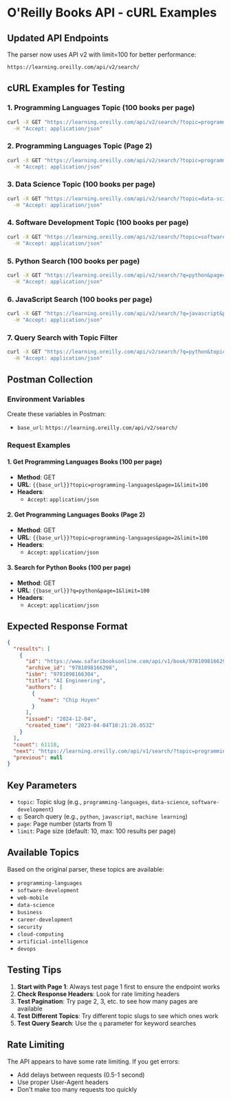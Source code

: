 # O'Reilly Books API - cURL Examples

## Updated API Endpoints
The parser now uses API v2 with limit=100 for better performance:

```
https://learning.oreilly.com/api/v2/search/
```

## cURL Examples for Testing

### 1. Programming Languages Topic (100 books per page)
```bash
curl -X GET "https://learning.oreilly.com/api/v2/search/?topic=programming-languages&page=1&limit=100" \
  -H "Accept: application/json"
```

### 2. Programming Languages Topic (Page 2)
```bash
curl -X GET "https://learning.oreilly.com/api/v2/search/?topic=programming-languages&page=2&limit=100" \
  -H "Accept: application/json"
```

### 3. Data Science Topic (100 books per page)
```bash
curl -X GET "https://learning.oreilly.com/api/v2/search/?topic=data-science&page=1&limit=100" \
  -H "Accept: application/json"
```

### 4. Software Development Topic (100 books per page)
```bash
curl -X GET "https://learning.oreilly.com/api/v2/search/?topic=software-development&page=1&limit=100" \
  -H "Accept: application/json"
```

### 5. Python Search (100 books per page)
```bash
curl -X GET "https://learning.oreilly.com/api/v2/search/?q=python&page=1&limit=100" \
  -H "Accept: application/json"
```

### 6. JavaScript Search (100 books per page)
```bash
curl -X GET "https://learning.oreilly.com/api/v2/search/?q=javascript&page=1&limit=100" \
  -H "Accept: application/json"
```

### 7. Query Search with Topic Filter
```bash
curl -X GET "https://learning.oreilly.com/api/v2/search/?q=python&topic=programming-languages&page=1&limit=100" \
  -H "Accept: application/json"
```

## Postman Collection

### Environment Variables
Create these variables in Postman:
- `base_url`: `https://learning.oreilly.com/api/v2/search/`

### Request Examples

#### 1. Get Programming Languages Books (100 per page)
- **Method**: GET
- **URL**: `{{base_url}}?topic=programming-languages&page=1&limit=100`
- **Headers**:
  - `Accept`: `application/json`

#### 2. Get Programming Languages Books (Page 2)
- **Method**: GET
- **URL**: `{{base_url}}?topic=programming-languages&page=2&limit=100`
- **Headers**:
  - `Accept`: `application/json`

#### 3. Search for Python Books (100 per page)
- **Method**: GET
- **URL**: `{{base_url}}?q=python&page=1&limit=100`
- **Headers**:
  - `Accept`: `application/json`

## Expected Response Format

```json
{
  "results": [
    {
      "id": "https://www.safaribooksonline.com/api/v1/book/9781098166298/",
      "archive_id": "9781098166298",
      "isbn": "9781098166304",
      "title": "AI Engineering",
      "authors": [
        {
          "name": "Chip Huyen"
        }
      ],
      "issued": "2024-12-04",
      "created_time": "2023-04-04T10:21:26.053Z"
    }
  ],
  "count": 61118,
  "next": "https://learning.oreilly.com/api/v1/search/?topic=programming-languages&page=2",
  "previous": null
}
```

## Key Parameters

- `topic`: Topic slug (e.g., `programming-languages`, `data-science`, `software-development`)
- `q`: Search query (e.g., `python`, `javascript`, `machine learning`)
- `page`: Page number (starts from 1)
- `limit`: Page size (default: 10, max: 100 results per page)

## Available Topics

Based on the original parser, these topics are available:
- `programming-languages`
- `software-development`
- `web-mobile`
- `data-science`
- `business`
- `career-development`
- `security`
- `cloud-computing`
- `artificial-intelligence`
- `devops`

## Testing Tips

1. **Start with Page 1**: Always test page 1 first to ensure the endpoint works
2. **Check Response Headers**: Look for rate limiting headers
3. **Test Pagination**: Try page 2, 3, etc. to see how many pages are available
4. **Test Different Topics**: Try different topic slugs to see which ones work
5. **Test Query Search**: Use the `q` parameter for keyword searches

## Rate Limiting

The API appears to have some rate limiting. If you get errors:
- Add delays between requests (0.5-1 second)
- Use proper User-Agent headers
- Don't make too many requests too quickly
